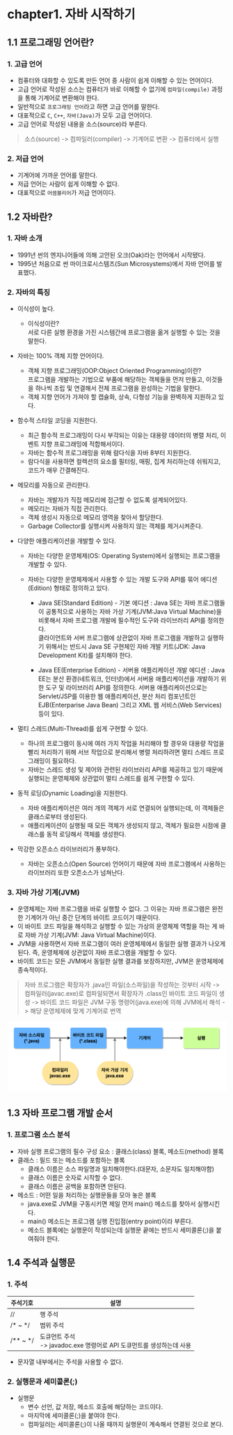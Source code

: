 # chapter1. 자바 시작하기
## 1.1 프로그래밍 언어란?
### 1. 고급 언어 
- 컴퓨터와 대화할 수 있도록 만든 언어 중 사람이 쉽게 이해할 수 있는 언어이다.
- 고급 언어로 작성된 소스는 컴퓨터가 바로 이해할 수 없기에 `컴파일(compile)` 과정을 통해 기계어로 변환해야 한다.
- 일반적으로 `프로그래밍 언어`라고 하면 고급 언어를 말한다.
- 대표적으로 `C`, `C++`, `자바(Java)`가 모두 고급 언어이다.
- 고급 언어로 작성된 내용을 소스(source)라 부른다.

> 소스(source) -> 컴파일러(compiler) -> 기계어로 변환 -> 컴퓨터에서 실행

### 2. 저급 언어
- 기계어에 가까운 언어를 말한다.
- 저급 언어는 사람이 쉽게 이해할 수 없다.
- 대표적으로 `어셈블리어`가 저급 언어이다.

## 1.2 자바란?
### 1. 자바 소개
- 1991년 썬의 엔지니어들에 의해 고안된 오크(Oak)라는 언어에서 시작됐다.
- 1995년 처음으로 썬 마이크로시스템즈(Sun Microsystems)에서 자바 언어를 발표했다.

### 2. 자바의 특징
- 이식성이 높다.
  - 이식성이란?<br>
  서로 다른 실행 환경을 가진 시스템간에 프로그램을 옮겨 실행할 수 있는 것을 말한다.
- 자바는 100% 객체 지향 언어이다.
  - 객체 지향 프로그래밍(OOP:Object Oriented Programming)이란?<br>
  프로그램을 개발하는 기법으로 부품에 해당하는 객체들을 먼저 만들고, 이것들을 하나씩 조립 및 연결해서 전체 프로그램을 완성하는 기법을 말한다.
  - 객체 지향 언어가 가져야 할 캡슐화, 상속, 다형성 기능을 완벽하게 지원하고 있다.
- 함수적 스타일 코딩을 지원한다.
  - 최근 함수적 프로그래밍이 다시 부각되는 이유는 대용량 데이터의 병렬 처리, 이벤트 지향 프로그래밍에 적합해서이다.
  - 자바는 함수적 프로그래밍을 위해 람다식을 자바 8부터 지원한다.
  - 람다식을 사용하면 컬렉션의 요소를 필터링, 매핑, 집계 처리하는데 쉬워지고, 코드가 매우 간결해진다.
- 메모리를 자동으로 관리한다.
  - 자바는 개발자가 직접 메모리에 접근할 수 없도록 설계되어있다.
  - 메모리는 자바가 직접 관리한다.
  - 객체 생성시 자동으로 메모리 영역을 찾아서 할당한다.
  - Garbage Collector를 실행시켜 사용하지 않는 객체를 제거시켜준다.
- 다양한 애플리케이션을 개발할 수 있다.
  - 자바는 다양한 운영체제(OS: Operating System)에서 실행되는 프로그램을 개발할 수 있다.
  - 자바는 다양한 운영체제에서 사용할 수 있는 개발 도구와 API를 묶어 에디션(Edition) 형태로 정의하고 있다.
  
    - Java SE(Standard Edition) - 기본 에디션
    : Java SE는 자바 프로그램들이 공통적으로 사용하는 자바 가상 기계(JVM:Java Virtual Machine)을 비롯해서 자바 프로그램 개발에 필수적인 도구와 라이브러리 API를 정의한다.<br>
클라이언트와 서버 프로그램에 상관없이 자바 프로그램을 개발하고 실행하기 위해서는 반드시 Java SE 구현체인 자바 개발 키트(JDK: Java Development Kit)를 설치해야 한다.
    
    - Java EE(Enterprise Edition) - 서버용 애플리케이션 개발 에디션
      : Java EE는 분산 환경(네트워크, 인터넷)에서 서버용 애플리케이션을 개발하기 위한 도구 및 라이브러리 API를 정의한다.
    서버용 애플리케이션으로는 Servlet/JSP를 이용한 웹 애플리케이션, 분산 처리 컴포넌트인 EJB(Enterparise Java Bean) 그리고 XML 웹 서비스(Web Services) 등이 있다.

- 멀티 스레드(Multi-Thread)를 쉽게 구현할 수 있다.
  - 하나의 프로그램이 동시에 여러 가지 작업을 처리해야 할 경우와 대용량 작업을 빨리 처리하기 위해 서브 작업으로 분리해서 병렬 처리하려면 멀티 스레드 프로그래밍이 필요하다.
  - 자바는 스레드 생성 및 제어와 관련된 라이브러리 API를 제공하고 있기 때문에 실행되는 운영체제와 상관없이 멀티 스레드를 쉽게 구현할 수 있다.
- 동적 로딩(Dynamic Loading)을 지원한다.
  - 자바 애플리케이션은 여러 개의 객체가 서로 연결되어 실행되는데, 이 객체들은 클래스로부터 생성된다.
  - 애플리케이션이 실행될 때 모든 객체가 생성되지 않고, 객체가 필요한 시점에 클래스를 동적 로딩해서 객체를 생성한다.
- 막강한 오픈소스 라이브러리가 풍부하다.
  - 자바는 오픈소스(Open Source) 언어이기 때문에 자바 프로그램에서 사용하는 라이브러리 또한 오픈소스가 넘쳐난다.

### 3. 자바 가상 기계(JVM)
- 운영체제는 자바 프로그램을 바로 실행할 수 없다. 그 이유는 자바 프로그램은 완전한 기계어가 아닌 중간 단계의 바이트 코드이기 때문이다.
- 이 바이트 코드 파일을 해석하고 실행할 수 있는 가상의 운영체제 역할을 하는 게 바로 자바 가상 기계(JVM: Java Virtual Machine)이다.
- JVM을 사용하면서 자바 프로그램이 여러 운영체제에서 동일한 실행 결과가 나오게 된다. 즉, 운영체제에 상관없이 자바 프로그램을 개발할 수 있다.
- 바이트 코드는 모든 JVM에서 동일한 실행 결과를 보장하지만, JVM은 운영체제에 종속적이다.
> 자바 프로그램은 확장자가 .java인 파일(소스파일)을 작성하는 것부터 시작 -> 컴파일러(javac.exe)로 컴파일되면서 확장자가 .class인 바이트 코드 파일이 생성
-> 바이트 코드 파일은 JVM 구동 명령어(java.exe)에 의해 JVM에서 해석 -> 해당 운영체제에 맞게 기계어로 번역

![img.png](img.png)

## 1.3 자바 프로그램 개발 순서
###  1. 프로그램 소스 분석
- 자바 실행 프로그램의 필수 구성 요소 : 클래스(class) 블록, 메소드(method) 블록
- 클래스 : 필드 또는 메소드를 포함하는 블록
  - 클래스 이름은 소스 파일명과 일치해야한다.(대문자, 소문자도 일치해야함)
  - 클래스 이름은 숫자로 시작할 수 없다.
  - 클래스 이름은 공백을 포함하면 안된다.
- 메소드 : 어떤 일을 처리하는 실행문들을 모아 놓은 블록
  - java.exe로 JVM을 구동시키면 제일 먼저 main() 메소드를 찾아서 실행시킨다.
  - main() 메소드는 프로그램 실행 진입점(entry point)이라 부른다.
  - 메소드 블록에는 실행문이 작성되는데 실행문 끝에는 반드시 세미콜론(;)을 붙여줘야 한다.

## 1.4 주석과 실행문
### 1. 주석
|주석기호| 설명                                                  |
|---|-----------------------------------------------------|
|//| 행 주석                                                |
|/* ~ */| 범위 주석                                               |
|/** ~ */| 도큐먼트 주석 <br> -> javadoc.exe 명령어로 API 도큐먼트를 생성하는데 사용 |

- 문자열 내부에서는 주석을 사용할 수 없다.

### 2. 실행문과 세미콜론(;)
- 실행문
  - 변수 선언, 값 저장, 메소드 호출에 해당하는 코드이다.
  - 마지막에 세미콜론(;)을 붙여야 한다.
  - 컴파일러는 세미콜론(;)이 나올 때까지 실행문이 계속해서 연결된 것으로 본다.